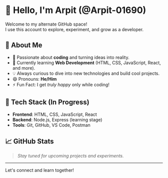 # 👋 Hello, I'm Arpit (@Arpit-01690)

Welcome to my alternate GitHub space!  
I use this account to explore, experiment, and grow as a developer.

## 👀 About Me

- 🎯 Passionate about **coding** and turning ideas into reality.
- 🌱 Currently learning **Web Development** (HTML, CSS, JavaScript, React, and more).
- 💡 Always curious to dive into new technologies and build cool projects.
- 😄 Pronouns: **He/Him**
- ⚡ Fun Fact: I get *truly happy* only while coding!

## 🔧 Tech Stack (In Progress)

- **Frontend**: HTML, CSS, JavaScript, React
- **Backend**: Node.js, Express (learning stage)
- **Tools**: Git, GitHub, VS Code, Postman

## 📈 GitHub Stats

> _Stay tuned for upcoming projects and experiments._

---

Let's connect and learn together!



<!---
Arpit-01690/Arpit-01690 is a ✨ special ✨ repository because its `README.md` (this file) appears on your GitHub profile.
You can click the Preview link to take a look at your changes.
--->

